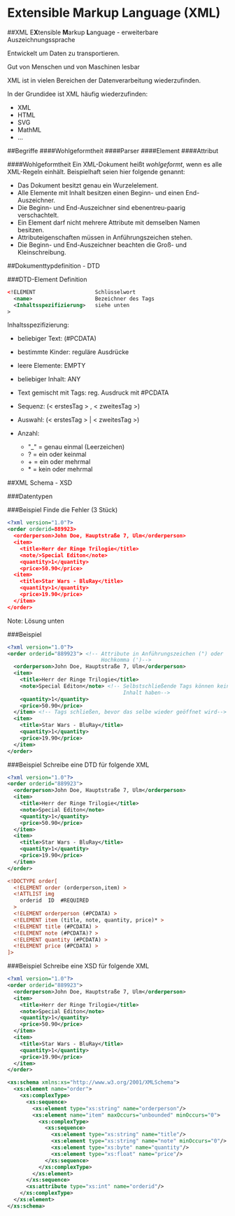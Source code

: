 # Extensible Markup Language (XML)



##XML
E**X**tensible **M**arkup **L**anguage - erweiterbare Auszeichnungssprache

Entwickelt um Daten zu transportieren.

Gut von Menschen und von Maschinen lesbar



XML ist in vielen Bereichen der Datenverarbeitung wiederzufinden.

In der Grundidee ist XML häufig wiederzufinden: 
* XML
* HTML
* SVG
* MathML
* ...



##Begriffe
####Wohlgeformtheit
####Parser
####Element
####Attribut



####Wohlgeformtheit
Ein XML-Dokument heißt *wohlgeformt*, wenn es alle XML-Regeln einhält. Beispielhaft seien hier folgende genannt:
* Das Dokument besitzt genau ein Wurzelelement. 
* Alle Elemente mit Inhalt besitzen einen Beginn- und einen End-Auszeichner.
* Die Beginn- und End-Auszeichner sind ebenentreu-paarig verschachtelt.
* Ein Element darf nicht mehrere Attribute mit demselben Namen besitzen.
* Attributeigenschaften müssen in Anführungszeichen stehen.
* Die Beginn- und End-Auszeichner beachten die Groß- und Kleinschreibung.



##Dokumenttypdefinition - DTD



###DTD-Element Definition
```xml
<!ELEMENT                   Schlüsselwort
  <name>                    Bezeichner des Tags
  <Inhaltsspezifizierung>   siehe unten
>
```
Inhaltsspezifizierung:
* beliebiger Text: (#PCDATA)
* bestimmte Kinder: reguläre Ausdrücke
* leere Elemente: EMPTY
* beliebiger Inhalt: ANY
* Text gemischt mit Tags: reg. Ausdruck mit #PCDATA



* Sequenz: (< erstesTag \> , < zweitesTag \>)
* Auswahl: (< erstesTag \> | < zweitesTag \>)
* Anzahl:
  * "_" = genau einmal (Leerzeichen)
  *  ? = ein oder keinmal
  * \+ = ein oder mehrmal
  * \* = kein oder mehrmal



##XML Schema - XSD



###Datentypen



###Beispiel
Finde die Fehler (3 Stück)
```xml
<?xml version="1.0"?> 
<order orderid=889923>
  <orderperson>John Doe, Hauptstraße 7, Ulm</orderperson>
  <item>
    <title>Herr der Ringe Trilogie</title>
    <note/>Special Editon</note>
    <quantity>1</quantity>
    <price>50.90</price>
  <item>
    <title>Star Wars - BluRay</title>
    <quantity>1</quantity>
    <price>19.90</price>
  </item>
</order> 
```
Note: Lösung unten


###Beispiel
```xml
<?xml version="1.0"?> 
<order orderid="889923"> <!-- Attribute in Anführungszeichen (") oder 
                              Hochkomma (')-->
  <orderperson>John Doe, Hauptstraße 7, Ulm</orderperson>
  <item>
    <title>Herr der Ringe Trilogie</title>
    <note>Special Editon</note> <!-- Selbstschließende Tags können keinen 
                                     Inhalt haben-->
    <quantity>1</quantity>
    <price>50.90</price>
  </item> <!-- Tags schließen, bevor das selbe wieder geöffnet wird-->
  <item>
    <title>Star Wars - BluRay</title>
    <quantity>1</quantity>
    <price>19.90</price>
  </item>
</order>
```



###Beispiel
Schreibe eine DTD für folgende XML
```xml
<?xml version="1.0"?> 
<order orderid="889923">
  <orderperson>John Doe, Hauptstraße 7, Ulm</orderperson>
  <item>
    <title>Herr der Ringe Trilogie</title>
    <note>Special Editon</note>
    <quantity>1</quantity>
    <price>50.90</price>
  </item>
  <item>
    <title>Star Wars - BluRay</title>
    <quantity>1</quantity>
    <price>19.90</price>
  </item>
</order>
```


```xml
<!DOCTYPE order[
  <!ELEMENT order (orderperson,item) >
  <!ATTLIST img
    orderid  ID  #REQUIRED
  >
  <!ELEMENT orderperson (#PCDATA) >
  <!ELEMENT item (title, note, quantity, price)* >
  <!ELEMENT title (#PCDATA) >
  <!ELEMENT note (#PCDATA)? >
  <!ELEMENT quantity (#PCDATA) >
  <!ELEMENT price (#PCDATA) >
]>
```



###Beispiel
Schreibe eine XSD für folgende XML
```xml
<?xml version="1.0"?> 
<order orderid="889923">
  <orderperson>John Doe, Hauptstraße 7, Ulm</orderperson>
  <item>
    <title>Herr der Ringe Trilogie</title>
    <note>Special Editon</note>
    <quantity>1</quantity>
    <price>50.90</price>
  </item>
  <item>
    <title>Star Wars - BluRay</title>
    <quantity>1</quantity>
    <price>19.90</price>
  </item>
</order>
```


```xml
<xs:schema xmlns:xs="http://www.w3.org/2001/XMLSchema">
  <xs:element name="order">
    <xs:complexType>
      <xs:sequence>
        <xs:element type="xs:string" name="orderperson"/>
        <xs:element name="item" maxOccurs="unbounded" minOccurs="0">
          <xs:complexType>
            <xs:sequence>
              <xs:element type="xs:string" name="title"/>
              <xs:element type="xs:string" name="note" minOccurs="0"/>
              <xs:element type="xs:byte" name="quantity"/>
              <xs:element type="xs:float" name="price"/>
            </xs:sequence>
          </xs:complexType>
        </xs:element>
      </xs:sequence>
      <xs:attribute type="xs:int" name="orderid"/>
    </xs:complexType>
  </xs:element>
</xs:schema>
```
